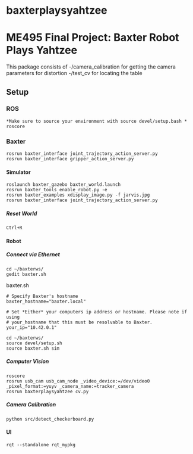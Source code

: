 # baxterplaysyahtzee
# ME495 Final Project: Baxter Robot Plays Yahtzee

This package consists of 
-/camera_calibration for getting the camera parameters for distortion
-/test_cv for locating the table  

## Setup

### ROS
```
*Make sure to source your environment with source devel/setup.bash *
roscore
```
### Baxter
```
rosrun baxter_interface joint_trajectory_action_server.py
rosrun baxter_interface gripper_action_server.py
```
#### Simulator
```
roslaunch baxter_gazebo baxter_world.launch
rosrun baxter_tools enable_robot.py -e
rosrun baxter_examples xdisplay_image.py -f jarvis.jpg
rosrun baxter_interface joint_trajectory_action_server.py 
```
##### Reset World
```
Ctrl+R
```

#### Robot
##### Connect via Ethernet

```
cd ~/baxterws/
gedit baxter.sh
```
baxter.sh
```
# Specify Baxter's hostname
baxter_hostname="baxter.local"

# Set *Either* your computers ip address or hostname. Please note if using
# your_hostname that this must be resolvable to Baxter.
your_ip="10.42.0.1"
```

```
cd ~/baxterws/
source devel/setup.sh
source baxter.sh sim
```

##### Computer Vision
```
roscore
rosrun usb_cam usb_cam_node _video_device:=/dev/video0 _pixel_format:=yuyv _camera_name:=tracker_camera
rosrun baxterplaysyahtzee cv.py
```

##### Camera Calibration
```
python src/detect_checkerboard.py
```
#### UI 
```
rqt --standalone rqt_mypkg
```
